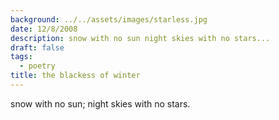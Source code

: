 ```yaml
---
background: ../../assets/images/starless.jpg
date: 12/8/2008
description: snow with no sun night skies with no stars...
draft: false
tags:
  - poetry
title: the blackess of winter
---
```

  
snow with no sun; night skies with no stars.  
